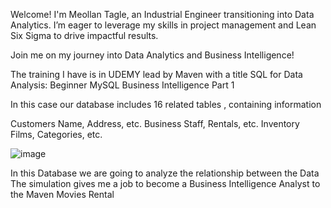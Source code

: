 Welcome! I'm Meollan Tagle, an Industrial Engineer transitioning into Data Analytics. 
I’m eager to leverage my skills in project management and Lean Six Sigma to drive impactful results.

Join me on my journey into Data Analytics and Business Intelligence!

The training I have is in UDEMY lead by Maven with a title
SQL for Data Analysis: Beginner MySQL Business Intelligence Part 1

In this case our database includes
16 related tables , containing information

Customers Name, Address, etc.
Business Staff, Rentals, etc.
Inventory Films, Categories, etc.

![image](https://github.com/user-attachments/assets/ab18f644-f92b-40a1-9e52-db9c5cb6879d)


In this Database we are going to analyze the relationship between the Data
The simulation gives me a job to become a Business Intelligence Analyst
to the Maven Movies Rental
